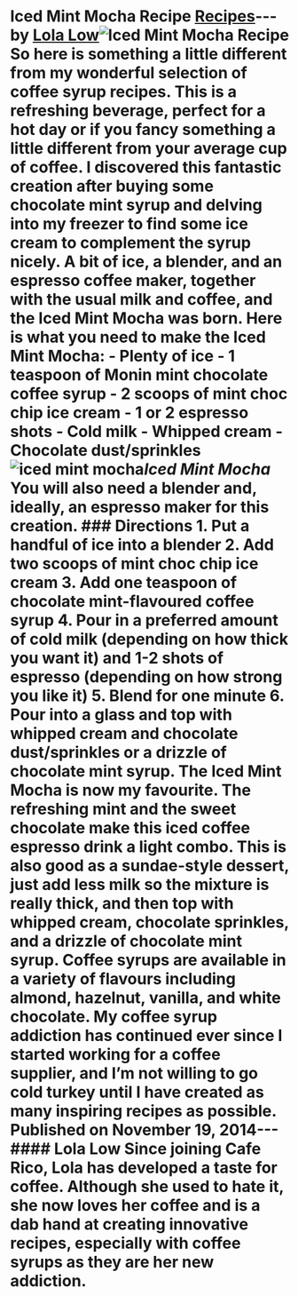 # Iced Mint Mocha Recipe [Recipes](https://ineedcoffee.com/section/coffee-recipes/)---by [Lola Low](https://ineedcoffee.com/by/lola-low/)![Iced Mint Mocha Recipe](https://ineedcoffee.com/images/posts/iced-mint-mocha-recipe/choc-iced-mint-mocha1.jpg) So here is something a little different from my wonderful selection of coffee syrup recipes. This is a refreshing beverage, perfect for a hot day or if you fancy something a little different from your average cup of coffee. I discovered this fantastic creation after buying some chocolate mint syrup and delving into my freezer to find some ice cream to complement the syrup nicely. A bit of ice, a blender, and an espresso coffee maker, together with the usual milk and coffee, and the Iced Mint Mocha was born. Here is what you need to make the Iced Mint Mocha: - Plenty of ice - 1 teaspoon of Monin mint chocolate coffee syrup - 2 scoops of mint choc chip ice cream - 1 or 2 espresso shots - Cold milk - Whipped cream - Chocolate dust/sprinkles![iced mint mocha](https://ineedcoffee.com/assets/choc-iced-mint-mocha1.FsHTEQT5_1gag6o.webp)_Iced Mint Mocha_ You will also need a blender and, ideally, an espresso maker for this creation. ### Directions 1. Put a handful of ice into a blender 2. Add two scoops of mint choc chip ice cream 3. Add one teaspoon of chocolate mint-flavoured coffee syrup 4. Pour in a preferred amount of cold milk (depending on how thick you want it) and 1-2 shots of espresso (depending on how strong you like it) 5. Blend for one minute 6. Pour into a glass and top with whipped cream and chocolate dust/sprinkles or a drizzle of chocolate mint syrup. The Iced Mint Mocha is now my favourite. The refreshing mint and the sweet chocolate make this iced coffee espresso drink a light combo. This is also good as a sundae-style dessert, just add less milk so the mixture is really thick, and then top with whipped cream, chocolate sprinkles, and a drizzle of chocolate mint syrup. Coffee syrups are available in a variety of flavours including almond, hazelnut, vanilla, and white chocolate. My coffee syrup addiction has continued ever since I started working for a coffee supplier, and I’m not willing to go cold turkey until I have created as many inspiring recipes as possible. Published on November 19, 2014--- #### Lola Low Since joining Cafe Rico, Lola has developed a taste for coffee. Although she used to hate it, she now loves her coffee and is a dab hand at creating innovative recipes, especially with coffee syrups as they are her new addiction.